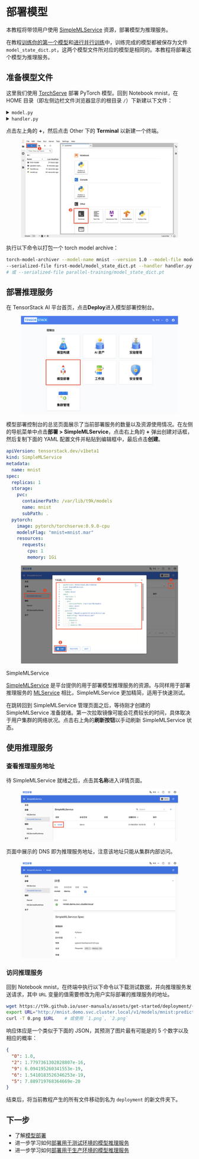 # 部署模型

本教程将带领用户使用 [SimpleMLService](../modules/deployment/simplemlservice.md) 资源，部署模型为推理服务。

在教程[训练你的第一个模型](./training-first-model.md)和[进行并行训练](./parallel-training.md)中，训练完成的模型都被保存为文件 `model_state_dict.pt`，这两个模型文件所对应的模型是相同的。本教程将部署这个模型为推理服务。

## 准备模型文件

这里我们使用 <a target="_blank" rel="noopener noreferrer" href="https://github.com/pytorch/serve">TorchServe</a> 部署 PyTorch 模型。回到 Notebook mnist，在 HOME 目录（即左侧边栏文件浏览器显示的根目录 `/`）下新建以下文件：

<details><summary><code class="hljs">model.py</code></summary>

```python
{{#include ../assets/get-started/deployment/model.py}}
```

</details>

<details><summary><code class="hljs">handler.py</code></summary>

```python
{{#include ../assets/get-started/deployment/handler.py}}
```

</details>

点击左上角的 **+**，然后点击 Other 下的 **Terminal** 以新建一个终端。

<figure class="screenshot">
  <img alt="create-terminal" src="../assets/get-started/deployment/create-terminal.png" class="screenshot"/>
</figure>

执行以下命令以打包一个 torch model archive：

```bash
torch-model-archiver --model-name mnist --version 1.0 --model-file model.py \
--serialized-file first-model/model_state_dict.pt --handler handler.py
# 或 --serialized-file parallel-training/model_state_dict.pt
```

## 部署推理服务

在 TensorStack AI 平台首页，点击**Deploy**进入模型部署控制台。

<figure class="screenshot">
  <img alt="landing-page" src="../assets/get-started/deployment/landing-page.png" class="screenshot"/>
</figure>

模型部署控制台的总览页面展示了当前部署服务的数量以及资源使用情况。在左侧的导航菜单中点击**部署&nbsp;> SimpleMLService**，点击右上角的 **+** 弹出创建对话框，然后复制下面的 YAML 配置文件并粘贴到编辑框中，最后点击**创建**。

```yaml
apiVersion: tensorstack.dev/v1beta1
kind: SimpleMLService
metadata:
  name: mnist
spec:
  replicas: 1
  storage:
    pvc:
      containerPath: /var/lib/t9k/models
      name: mnist
      subPath: .
  pytorch:
    image: pytorch/torchserve:0.9.0-cpu
    modelsFlag: "mnist=mnist.mar"
    resources: 
      requests:
        cpu: 1
        memory: 1Gi
```

<figure class="screenshot">
  <img alt="create-simplemlservice" src="../assets/get-started/deployment/create-simplemlservice.png" class="screenshot"/>
</figure>

<aside class="note info">
<div class="title">SimpleMLService</div>

[SimpleMLService](../modules/deployment/simplemlservice.md) 是平台提供的用于部署模型推理服务的资源。与同样用于部署推理服务的 [MLService](../modules/deployment/mlservice.md) 相比，SimpleMLService 更加精简，适用于快速测试。

</aside>

在跳转回到 SimpleMLService 管理页面之后，等待刚才创建的 SimpleMLService 准备就绪。第一次拉取镜像可能会花费较长的时间，具体取决于用户集群的网络状况。点击右上角的**刷新按钮**以手动刷新 SimpleMLService 状态。

## 使用推理服务

### 查看推理服务地址

待 SimpleMLService 就绪之后，点击其**名称**进入详情页面。

<figure class="screenshot">
  <img alt="enter-simplemlservice" src="../assets/get-started/deployment/enter-simplemlservice.png" class="screenshot"/>
</figure>

页面中展示的 DNS 即为推理服务地址，注意该地址只能从集群内部访问。

<figure class="screenshot">
  <img alt="simplemlservice-detail" src="../assets/get-started/deployment/simplemlservice-detail.png" class="screenshot"/>
</figure>


### 访问推理服务

回到 Notebook mnist，在终端中执行以下命令以下载测试数据，并向推理服务发送请求，其中 `URL` 变量的值需要修改为用户实际部署的推理服务的地址。

```bash
wget https://t9k.github.io/user-manuals/assets/get-started/deployment/{0,1,2}.png
export URL="http://mnist.demo.svc.cluster.local/v1/models/mnist:predict"
curl -T 0.png $URL    # 或使用 `1.png`, `2.png`
```

响应体应是一个类似于下面的 JSON，其预测了图片最有可能是的 5 个数字以及相应的概率：

```json
{
  "0": 1.0,
  "2": 1.7797361302828807e-16,
  "9": 6.094195260341553e-19,
  "6": 1.5410183526346253e-19,
  "5": 7.889719768364669e-20
}
```

结束后，将当前教程产生的所有文件移动到名为 `deployment` 的新文件夹下。

## 下一步

* 了解[模型部署](../modules/deployment/index.md)
* 进一步学习如何[部署用于测试环境的模型推理服务](../tasks/deploy-simplemlservice.md)
* 进一步学习如何[部署用于生产环境的模型推理服务](../tasks/deploy-mlservice.md)
